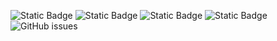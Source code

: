 ![Static Badge](https://img.shields.io/badge/blacklists-60-000000) ![Static Badge](https://img.shields.io/badge/blacklisted-2838576-cc0000) ![Static Badge](https://img.shields.io/badge/whitelisted-2245-00CC00) ![Static Badge](https://img.shields.io/badge/streaming_blacklist-28107-000000) ![GitHub issues](https://img.shields.io/github/issues/fabriziosalmi/blacklists)
